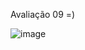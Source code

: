 Avaliação 09 =)

![image](https://github.com/user-attachments/assets/8e091e59-acff-484b-baf7-8e8470eb9e6b)

